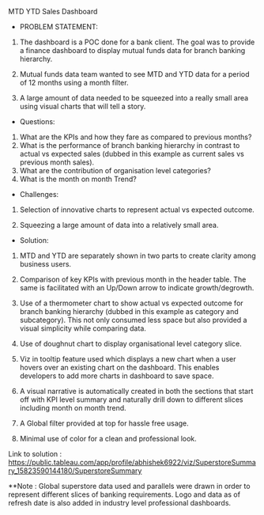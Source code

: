 MTD YTD Sales Dashboard

- PROBLEM STATEMENT:

1. The dashboard is a POC done for a bank client. The goal was to provide a finance dashboard to display mutual funds data for branch banking hierarchy.

2. Mutual funds data team wanted to see MTD and YTD data for a period of 12 months using a month filter.

3. A large amount of data needed to be squeezed into a really small area using visual charts that will tell a story.


- Questions:


1. What are the KPIs and how they fare as compared to previous months?
2. What is the performance of branch banking hierarchy in contrast to actual vs expected sales (dubbed in this example as current sales vs previous month sales).
3. What are the contribution of organisation level categories?
4. What is the month on month Trend?

- Challenges:

1. Selection of innovative charts to represent actual vs expected outcome.

2. Squeezing a large amount of data into a relatively small area.


- Solution:


1. MTD and YTD are separately shown in two parts to create clarity among business users.

2. Comparison of key KPIs with previous month in the header table. The same is facilitated with an Up/Down arrow to indicate growth/degrowth.

3. Use of a thermometer chart to show actual vs expected outcome for branch banking hierarchy (dubbed in this example as category and subcategory). This not only consumed less space but also provided a visual simplicity while comparing data.

4. Use of doughnut chart to display organisational level category slice.

5. Viz in tooltip feature used which displays a new chart when a user hovers over an existing chart on the dashboard. This enables developers to add more charts in dashboard to save space.

6. A visual narrative is automatically created in both the sections that start off with KPI level summary and naturally drill down to different slices including month on month trend.

7. A Global filter provided at top for hassle free usage.

8. Minimal use of color for a clean and professional look.

Link to solution : https://public.tableau.com/app/profile/abhishek6922/viz/SuperstoreSummary_15823590144180/SuperstoreSummary

**Note : Global superstore data used and parallels were drawn in order to represent different slices of banking requirements. Logo and data as of refresh date is also added in industry level professional dashboards.

